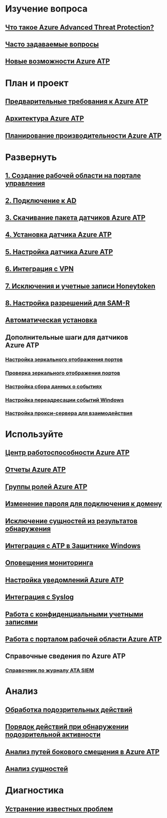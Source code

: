 # Изучение вопроса
## [Что такое Azure Advanced Threat Protection?](what-is-atp.md)
## [Часто задаваемые вопросы](atp-technical-faq.md)
## [Новые возможности Azure ATP](atp-whats-new.md)
# План и проект
## [Предварительные требования к Azure ATP](atp-prerequisites.md)
## [Архитектура Azure ATP](atp-architecture.md)
## [Планирование производительности Azure ATP](atp-capacity-planning.md)
# Развернуть
## [1. Создание рабочей области на портале управления](install-atp-step1.md)
## [2. Подключение к AD](install-atp-step2.md)
## [3. Скачивание пакета датчиков Azure ATP](install-atp-step3.md)
## [4. Установка датчика Azure ATP](install-atp-step4.md)
## [5. Настройка датчика Azure ATP](install-atp-step5.md)
## [6. Интеграция с VPN](install-atp-step6-vpn.md)
## [7. Исключения и учетные записи Honeytoken](install-atp-step7.md)
## [8. Настройка разрешений для SAM-R](install-atp-step8-samr.md)
## [Автоматическая установка](ATP-silent-installation.md)
## Дополнительные шаги для датчиков Azure ATP
### [Настройка зеркального отображения портов](configure-port-mirroring.md)
### [Проверка зеркального отображения портов](validate-port-mirroring.md)
### [Настройка сбора данных о событиях](configure-event-collection.md)
### [Настройка переадресации событий Windows](configure-event-forwarding.md)
### [Настройка прокси-сервера для взаимодействия](configure-proxy.md)
# Используйте
## [Центр работоспособности Azure ATP](atp-health-center.md)
## [Отчеты Azure ATP](reports.md)
## [Группы ролей Azure ATP](atp-role-groups.md)
## [Изменение пароля для подключения к домену](modifying-atp-config-dcpassword.md)
## [Исключение сущностей из результатов обнаружения](excluding-entities-from-detections.md)
## [Интеграция с ATP в Защитнике Windows](integrate-wd-atp.md)
## [Оповещения мониторинга](monitoring-alerts.md)
## [Настройка уведомлений Azure ATP](notifications.md)
## [Интеграция с Syslog](setting-syslog.md)
## [Работа с конфиденциальными учетными записями](sensitive-accounts.md)
## [Работа с порталом рабочей области Azure ATP](workspace-portal.md)
## Справочные сведения по Azure ATP
### [Справочник по журналу ATA SIEM](cef-format-sa.md)
# Анализ
## [Обработка подозрительных действий](working-with-suspicious-activities.md)
## [Порядок действий при обнаружении подозрительной активности](suspicious-activity-guide.md)
## [Анализ путей бокового смещения в Azure ATP](use-case-lateral-movement-path.md)
## [Анализ сущностей](entity-profiles.md)
# Диагностика
## [Устранение известных проблем](troubleshooting-atp-known-issues.md)